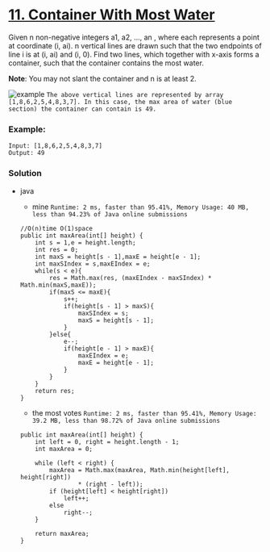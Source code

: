 # [11. Container With Most Water](https://leetcode.com/problems/container-with-most-water/)

Given n non-negative integers a1, a2, ..., an , where each represents a point at coordinate (i, ai). n vertical lines are drawn such that the two endpoints of line i is at (i, ai) and (i, 0). Find two lines, which together with x-axis forms a container, such that the container contains the most water.

**Note**: You may not slant the container and n is at least 2.

 

![example](https://s3-lc-upload.s3.amazonaws.com/uploads/2018/07/17/question_11.jpg)
`The above vertical lines are represented by array [1,8,6,2,5,4,8,3,7]. In this case, the max area of water (blue section) the container can contain is 49.`

 

### Example:
```
Input: [1,8,6,2,5,4,8,3,7]
Output: 49
```


### Solution
* java
  * mine `Runtime: 2 ms, faster than 95.41%, Memory Usage: 40 MB, less than 94.23% of Java online submissions`
  ```
  //O(n)time O(1)space
  public int maxArea(int[] height) {
      int s = 1,e = height.length;
      int res = 0;
      int maxS = height[s - 1],maxE = height[e - 1];
      int maxSIndex = s,maxEIndex = e;
      while(s < e){
          res = Math.max(res, (maxEIndex - maxSIndex) * Math.min(maxS,maxE));
          if(maxS <= maxE){
              s++;
              if(height[s - 1] > maxS){
                  maxSIndex = s;
                  maxS = height[s - 1];
              }
          }else{
              e--;
              if(height[e - 1] > maxE){
                  maxEIndex = e;
                  maxE = height[e - 1];
              }
          }
      }
      return res;
  }
  ```


  * the most votes `Runtime: 2 ms, faster than 95.41%, Memory Usage: 39.2 MB, less than 98.72% of Java online submissions`
  ```
  public int maxArea(int[] height) {
      int left = 0, right = height.length - 1;
      int maxArea = 0;

      while (left < right) {
          maxArea = Math.max(maxArea, Math.min(height[left], height[right])
                  * (right - left));
          if (height[left] < height[right])
              left++;
          else
              right--;
      }

      return maxArea;
  }
  ```
